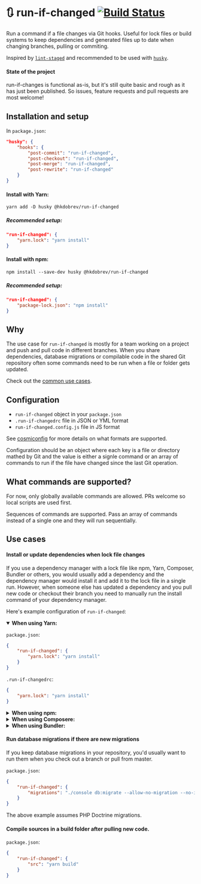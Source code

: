 # 🔃 run-if-changed [![Build Status](https://travis-ci.org/hkdobrev/run-if-changed.svg?branch=master)](https://travis-ci.org/hkdobrev/run-if-changed)

Run a command if a file changes via Git hooks.
Useful for lock files or build systems to keep dependencies and generated files up to date when changing branches, pulling or commiting.

Inspired by [`lint-staged`](https://github.com/okonet/lint-staged) and recommended to be used with [`husky`](https://github.com/typicode/husky).

#### State of the project

run-if-changes is functional as-is, but it's still quite basic and rough as it has just been published. So issues, feature requests and pull requests are most welcome!

## Installation and setup

In `package.json`:

```json
"husky": {
    "hooks": {
        "post-commit": "run-if-changed",
        "post-checkout": "run-if-changed",
        "post-merge": "run-if-changed",
        "post-rewrite": "run-if-changed"
    }
}
```

#### Install with Yarn:

```shell
yarn add -D husky @hkdobrev/run-if-changed
```

##### Recommended setup:

```json
"run-if-changed": {
    "yarn.lock": "yarn install"
}
```

#### Install with npm:

```shell
npm install --save-dev husky @hkdobrev/run-if-changed
```

##### Recommended setup:

```json
"run-if-changed": {
    "package-lock.json": "npm install"
}
```

## Why

The use case for `run-if-changed` is mostly for a team working on a project and push and pull code in different branches. When you share dependencies, database migrations or compilable code in the shared Git repository often some commands need to be run when a file or folder gets updated.

Check out the [common use cases](#use-cases).

## Configuration

* `run-if-changed` object in your `package.json`
* `.run-if-changedrc` file in JSON or YML format
* `run-if-changed.config.js` file in JS format

See [cosmiconfig](https://github.com/davidtheclark/cosmiconfig) for more details on what formats are supported.

Configuration should be an object where each key is a file or directory mathed by Git  and the value is either a signle command or an array of commands to run if the file have changed since the last Git operation.

## What commands are supported?

For now, only globally available commands are allowed. PRs welcome so local scripts are used first.

Sequences of commands are supported. Pass an array of commands instead of a single one and they will run sequentially.

## Use cases

#### Install or update dependencies when lock file changes

If you use a dependency manager with a lock file like npm, Yarn, Composer, Bundler or others, you would usually add a dependency and the dependency manager would install it and add it to the lock file in a single run. However, when someone else has updated a dependency and you pull new code or checkout their branch you need to manually run the install command of your dependency manager.

Here's example configuration of `run-if-changed`:

<details open>
<summary><b>When using Yarn:</b></summary>

`package.json`:

```json
{
    "run-if-changed": {
        "yarn.lock": "yarn install"
    }
}
```

`.run-if-changedrc`:

```json
{
    "yarn.lock": "yarn install"
}
```
</details>

<details>
<summary><b>When using npm:</b></summary>

`package.json`:

```json
{
    "run-if-changed": {
        "package-lock.json": "npm install"
    }
}
```

`.run-if-changedrc`:

```json
{
    "package-lock.json": "npm install"
}
```

</details>

<details>
<summary><b>When using Composere:</b></summary>

`package.json`:

```json
{
    "run-if-changed": {
        "composer.lock": "composer install"
    }
}
```

</details>

<details>
<summary><b>When using Bundler:</b></summary>

`package.json`:

```json
{
    "run-if-changed": {
        "Gemfile.lock": "bundle install"
    }
}
```

</details>

#### Run database migrations if there are new migrations

If you keep database migrations in your repository, you'd usually want to run them when you check out a branch or pull from master.

`package.json`:

```json
{
    "run-if-changed": {
        "migrations": "./console db:migrate --allow-no-migration --no-interaction"
    }
}
```

The above example assumes PHP Doctrine migrations.

#### Compile sources in a build folder after pulling new code.

`package.json`:

```json
{
    "run-if-changed": {
        "src": "yarn build"
    }
}
```

